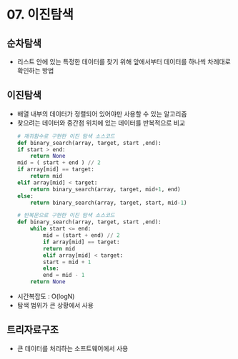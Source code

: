 # 07. 이진탐색

## 순차탐색
- 리스트 안에 있는 특정한 데이터를 찾기 위해 앞에서부터 데이터를 하나씩 차례대로 확인하는 방법

## **이진탐색**
- 배열 내부의 데이터가 정렬되어 있어야만 사용할 수 있는 알고리즘
- 찾으려는 데이터와 중간점 위치에 있는 데이터를 반복적으로 비교 
    ```python
    # 재귀함수로 구현한 이진 탐색 소스코드
    def binary_search(array, target, start ,end):
    if start > end:
        return None
    mid = ( start + end ) // 2 
    if array[mid] == target:
        return mid 
    elif array[mid] < target:
        return binary_search(array, target, mid+1, end)
    else:
        return binary_search(array, target, start, mid-1)
    ```
    ```python
    # 반복문으로 구현한 이진 탐색 소스코드
    def binary_search(array, target, start ,end):
        while start <= end:
            mid = (start + end) // 2
            if array[mid] == target:
            return mid 
            elif array[mid] < target:
            start = mid + 1 
            else: 
            end = mid - 1 
        return None
    ```
- 시간복잡도 : O(logN)
- 탐색 범위가 큰 상황에서 사용

## 트리자료구조
- 큰 데이터를 처리하는 소프트웨어에서 사용